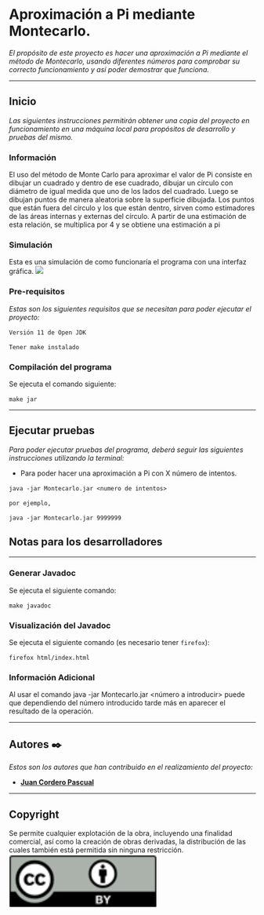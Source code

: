 # Aproximación a Pi mediante Montecarlo.

_El propósito de este proyecto es hacer una aproximación a Pi mediante el método de Montecarlo, usando diferentes números para comprobar su correcto funcionamiento y así poder demostrar que funciona._

---
## Inicio

_Las siguientes instrucciones permitirán obtener una copia del proyecto en funcionamiento en una máquina local para propósitos de desarrollo y pruebas del mismo._

### Información
El uso del método de Monte Carlo para aproximar el valor de Pi consiste en dibujar un cuadrado y
dentro de ese cuadrado, dibujar un círculo con diámetro de igual medida que uno de los lados del
cuadrado. Luego se dibujan puntos de manera aleatoria sobre la superficie dibujada. Los puntos que
están fuera del círculo y los que están dentro, sirven como estimadores de las áreas internas y
externas del círculo.
A partir de una estimación de esta relación, se multiplica por 4 y se obtiene una estimación a pi

### Simulación
Esta es una simulación de como funcionaría el programa con una interfaz gráfica.
![](/Users/juancorderopascual/IdeaProjects/Montecarlo2021/Imagenes/Pi.gif)

### Pre-requisitos

_Estas son los siguientes requisitos que se necesitan para poder ejecutar el proyecto:_

```
Versión 11 de Open JDK 
```
```
Tener make instalado
```

### Compilación del programa

Se ejecuta el comando siguiente:

```
make jar 
```
---
## Ejecutar pruebas

_Para poder ejecutar pruebas del programa, deberá seguir las siguientes instrucciones utilizando la terminal:_

- Para poder hacer una aproximación a Pi con X número de intentos.
```
java -jar Montecarlo.jar <numero de intentos>
```
```
por ejemplo,
```
```
java -jar Montecarlo.jar 9999999
```

## Notas para los desarrolladores

---
### Generar Javadoc
Se ejecuta el siguiente comando:
```
make javadoc
```

### Visualización del Javadoc
Se ejecuta el siguiente comando (es necesario tener `firefox`):
```
firefox html/index.html
```
### Información Adicional
Al usar el comando java -jar Montecarlo.jar <número a introducir> puede que dependiendo del número introducido tarde más en aparecer el resultado de la operación.

---
## Autores ✒️

_Estos son los autores que han contribuido en el realizamiento del proyecto:_

* **[Juan Cordero Pascual](https://github.com/Jcorderop02)**
---
## Copyright
Se permite cualquier explotación de la obra, incluyendo una
finalidad comercial, así como la creación de obras derivadas, la distribución de las cuales también está permitida sin ninguna restricción.
![Copyright.png](imagenes/Copyright.png)

